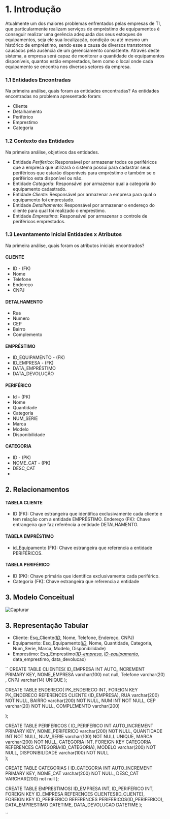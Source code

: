 # 1. Introdução

Atualmente um dos maiores problemas enfrentados pelas empresas de TI, que particularmente realizam serviços de empréstimo de equipamentos é conseguir realizar uma gerência adequada dos seus estoques de equipamentos, seja ele sua localização, condição ou até mesmo um histórico de empréstimo, sendo esse a causa de diversos transtornos causados pela ausência de um gerenciamento consistente. Através deste sistema, a empresa será capaz de monitorar a quantidade de equipamentos disponíveis, quantos estão emprestados, bem como o local onde cada equipamento se encontra nos diversos setores da empresa. 


### 1.1 Entidades Encontradas
Na primeira análise, quais foram as entidades encontradas?
As entidades encontradas no problema apresentado foram:
- Cliente
- Detalhamento
- Periférico
- Emprestimo
- Categoria

### 1.2 Contexto das Entidades

Na primeira análise, objetivos das entidades.

- Entidade _Periferico_: Responsável por armazenar todos os periféricos que a empresa que utilizará o sistema possui para cadastrar seus periféricos que estarão disponiveis para empréstimo e também se o periférico esta disponível ou não.
- Entidade _Categoria_: Responsável por armazenar qual a categoria do equipamento cadastrado.
- Entidade _Cliente_: Responsável por armazenar a empresa para qual o equipamento foi emprestado.
- Entidade _Detalhamento_: Responsável por armazenar o endereço do cliente para qual foi realizado o emprestimo.
- Entidade _Emprestimo_: Responsável por armazenar o controle de periféricos emprestados.


### 1.3  Levantamento Inicial Entidades x Atributos

Na primeira análise, quais foram os atributos iniciais encontrados?

#### CLIENTE
- ID - (FK)
- Nome
- Telefone
- Endereço
- CNPJ

#### DETALHAMENTO
- Rua
- Numero
- CEP
- Bairro
- Complemento
  
#### EMPRÉSTIMO

- ID_EQUIPAMENTO - (FK)
- ID_EMPRESA - (FK)
- DATA_EMPRÉSTIMO
- DATA_DEVOLUÇÃO

#### PERIFÉRICO
- Id - (PK)
- Nome
- Quantidade
- Categoria
- NUM_SERIE
- Marca
- Modelo
- Disponibilidade
  
#### CATEGORIA
- ID - (PK)
- NOME_CAT - (PK)
- DESC_CAT
- 
## 2. Relacionamentos
#### TABELA CLIENTE
- ID (FK): Chave estrangeira que identifica exclusivamente cada cliente e tem relação com a entidade EMPRÉSTIMO.
  Endereço (FK): Chave entrangeira que faz referência a entidade DETALHAMENTO.
  
#### TABELA EMPRÉSTIMO
- id_Equipamento (FK): Chave estrangeira que referencia a entidade PERIFÉRICOS.
  
#### TABELA PERIFÉRICO
- ID (PK): Chave primária que identifica exclusivamente cada periférico.
- Categoria (FK): Chave estrangeira que referencia a entidade

## 3. Modelo Conceitual
![Capturar](https://github.com/ICEI-PUC-Minas-PPC-CC/ppc-cc-2023-2-bd-noite-db-ti/assets/43485533/5f48f09f-700a-4b27-8e56-d5acacc40731)


## 3. Representação Tabular
- Cliente: Esq_Cliente(<ins>_ID_</ins>, Nome, Telefone, Endereço, CNPJ)
- Equipamento: Esq_Equipamento(<ins>_ID_</ins>, Nome, Quantidade, Categoria, Num_Serie, Marca, Modelo, Disponibilidade)
- Emprestimo: Esq_Emprestimo(<ins>_ID-empresa_</ins>, <ins>_ID-equipamento_</ins>, data_emprestimo, data_devolucao) 

``
CREATE TABLE CLIENTES(
	ID_EMPRESA INT AUTO_INCREMENT PRIMARY KEY,
    NOME_EMPRESA varchar(100) not null,
    Telefone varchar(20) ,
    CNPJ varchar(14) UNIQUE
);

CREATE TABLE ENDERECO(
	PK_ENDERECO INT,
    FOREIGN KEY PK_ENDERECO REFERENCES CLIENTE (ID_EMPRESA),
    RUA varchar(200) NOT NULL,
    BAIRRO varchar(200) NOT NULL,
    NUM INT NOT NULL,
    CEP varchar(20) NOT NULL,
    COMPLEMENTO varchar(200)
   
);

CREATE TABLE PERIFERICOS (
    ID_PERIFERICO INT AUTO_INCREMENT PRIMARY KEY,
    NOME_PERIFERICO varchar(200) NOT NULL,
    QUANTIDADE INT NOT NULL,
    NUM_SERIE varchar(100) NOT NULL UNIQUE,
    MARCA varchar(200) NOT NULL,
    CATEGORIA INT, 
    FOREIGN KEY CATEGORIA REFERENCES CATEGORIA(ID_CATEGORIA),
    MODELO varchar(200) NOT NULL,
    DISPONIBILIDADE varchar(100) NOT NULL  
);
    
CREATE TABLE CATEGORIAS (
    ID_CATEGORIA INT AUTO_INCREMENT PRIMARY KEY,
    NOME_CAT varchar(200) NOT NULL,
    DESC_CAT VARCHAR(200) not null
);

CREATE TABLE EMPRESTIMOS(
	ID_EMPRESA INT,
    ID_PERIFERICO INT,
    FOREIGN KEY ID_EMPRESA REFERENCES CLIENTES(ID_CLIENTE),
    FOREIGN KEY ID_PERIFERICO REFERENCES PERIFERICOS(ID_PERIFERICO),
    DATA_EMPRESTIMO DATETIME,
    DATA_DEVOLUCAO DATETIME
);

	
    
    
   



    
    
``
